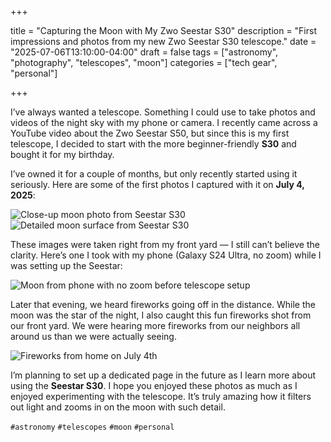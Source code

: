 +++

title = "Capturing the Moon with My Zwo Seestar S30"
description = "First impressions and photos from my new Zwo Seestar S30 telescope."
date = "2025-07-06T13:10:00-04:00"
draft = false
tags = ["astronomy", "photography", "telescopes", "moon"]
categories = ["tech gear", "personal"] 

+++

I’ve always wanted a telescope. Something I could use to take photos and videos of the night sky with my phone or camera. I recently came across a YouTube video about the Zwo Seestar S50, but since this is my first telescope, I decided to start with the more beginner-friendly **S30** and bought it for my birthday.

I’ve owned it for a couple of months, but only recently started using it seriously. Here are some of the first photos I captured with it on **July 4, 2025**:

![Close-up moon photo from Seestar S30](/uploads/seestars3007042025.jpg)
![Detailed moon surface from Seestar S30](/uploads/seestars3007042025(1).jpg)


These images were taken right from my front yard — I still can’t believe the clarity. Here’s one I took with my phone (Galaxy S24 Ultra, no zoom) while I was setting up the Seestar:

![Moon from phone with no zoom before telescope setup](/uploads/moonfromphnes24ultranonzoom07042005.jpg)


Later that evening, we heard fireworks going off in the distance. While the moon was the star of the night, I also caught this fun fireworks shot from our front yard. We were hearing more fireworks from our neighbors all around us than we were actually seeing.

![Fireworks from home on July 4th](/uploads/fireworksathome07042025.jpg)


I’m planning to set up a dedicated page in the future as I learn more about using the **Seestar S30**. I hope you enjoyed these photos as much as I enjoyed experimenting with the telescope. It’s truly amazing how it filters out light and zooms in on the moon with such detail.



`#astronomy` `#telescopes` `#moon` `#personal`